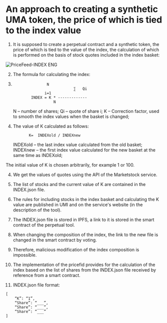 # An approach to creating a synthetic UMA token, the price of which is tied to the index value

1)	It is supposed to create a perpetual contract and a synthetic token, the price of which is tied to the value of the index, the calculation of which is performed on the basis of stock quotes included in the index basket:

![PriceFeed-INDEX ENG](https://user-images.githubusercontent.com/89580052/135914358-336cb066-616d-4488-b5b2-856a5fb79730.jpg)

2)	The formula for calculating the index:
3)	
 			          N
                                  ∑   Qi
			         i=1 
	           INDEX = K * -------------
			             N

	N – number of shares;
	Qi – quote of share i;
	K – Correction factor, used to smooth the index values when the basket is changed;

3)	The value of K calculated as follows:

	           К=  INDEXold / INDEXnew 

	INDEXold – the last index value calculated from the old basket;
	INDEXnew – the first index value calculated for the new basket at the same time as INDEXold;

The initial value of K is chosen arbitrarily, for example 1 or 100.

4)	We get the values of quotes using the API of the Marketstock service.

5)	The list of stocks and the current value of K are contained in the INDEX.json file.

6)	The rules for including stocks in the index basket and calculating the K value are published in UMI and on the service's website (in the description of the tool).

7)	The INDEX.json file is stored in IPFS, a link to it is stored in the smart contract of the perpetual tool.

8)	When changing the composition of the index, the link to the new file is changed in the smart contract by voting. 

9)	Therefore, malicious modification of the index composition is impossible.

10)	The implementation of the pricefid provides for the calculation of the index based on the list of shares from the INDEX.json file received by reference from a smart contract.

11)	INDEX.json file format:

```
[
	“K”: “1”,	
	“Share”: “___”,	
	“Share”: “___”,	
	“Share”: “___”	
]
```


